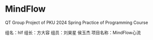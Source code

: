 # MindFlow
QT Group Project of PKU 2024 Spring Practice of Programming Course

组名：hlf
组长：方大容  组员：刘昊星 侯玉杰
项目名称：MindFlow心流


